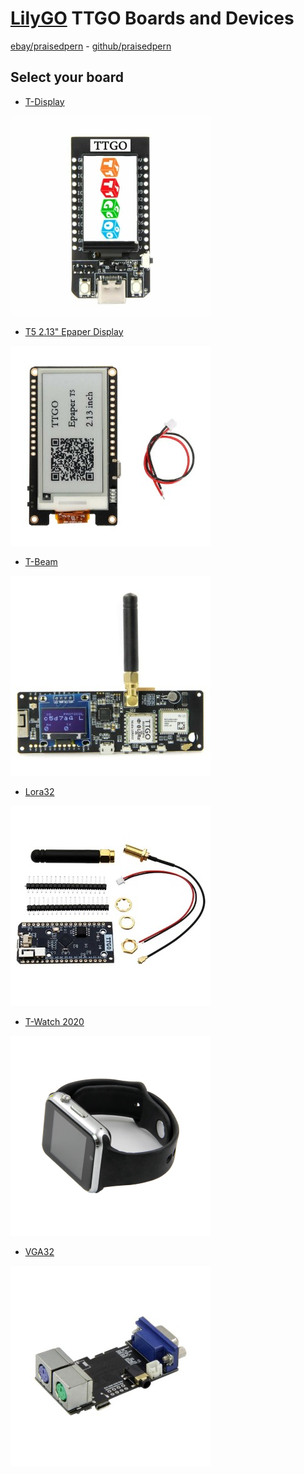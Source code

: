 # [LilyGO](http://lilygo.cn/) TTGO Boards and Devices

 [ebay/praisedpern](https://www.ebay.co.uk/usr/praisedpern/) - [github/praisedpern](https://www.github.com/praisedpern/)

## Select your board

- [T-Display](t-display.md)

[![T-Display](t-display-phone.jpg)](t-display.html)

- [T5 2.13" Epaper Display](t5-2.13.md)

[![T5 2.13"](t5-2.13-phone.jpg)](t5-2.13.html)

- [T-Beam](t-beam.md)

[![T-Beam](t-beam-phone.jpg)](t-beam.html)

- [Lora32](lora32.md)

[![Lora32](lora32-phone.jpg)](lora32.html)

- [T-Watch 2020](t-watch-2020.md)

[![T-Watch 2020](t-watch-2020-phone.png)](t-watch-2020.html)

- [VGA32](vga32.md)

[![VGA33](vga32-phone.jpg)](vga32.html)
